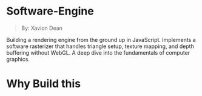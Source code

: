 # Software-Engine
> By: Xavion Dean 

Building a rendering engine from the ground up in JavaScript. Implements a software rasterizer that handles triangle setup, texture mapping, and depth buffering without WebGL. A deep dive into the fundamentals of computer graphics.

# Why Build this 
